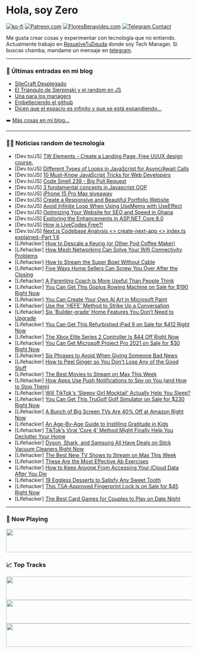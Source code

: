 # Hola, soy Zero

[![ko-fi](https://ko-fi.com/img/githubbutton_sm.svg)](https://ko-fi.com/J3J4N0LUK)
[![Patreon.com](https://img.shields.io/endpoint.svg?url=https%3A%2F%2Fshieldsio-patreon.vercel.app%2Fapi%3Fusername%3Dzerodragon%26type%3Dpatrons&style=for-the-badge)](https://patreon.com/zerodragon)
[![FloresBenavides.com](https://img.shields.io/website?down_message=oops&label=MiBlog&style=for-the-badge&up_message=online&url=https%3A%2F%2Ffloresbenavides.com)](https://floresbenavides.com)
[![Telegram Contact](https://img.shields.io/badge/escr%C3%ADbeme-ZeroDragon-%2326A5E4?style=for-the-badge&logo=telegram)](https://t.me/zerodragon)

Me gusta crear cosas y experimentar con tecnología que no entiendo.
Actualmente trabajo en [ResuelveTuDeuda](http://github.com/resuelve) donde soy Tech Manager.
Si buscas chamba, mandame un mensaje en [telegram](https://t.me/zerodragon).

---

### 📕 Últimas entradas en mi blog
<!-- BLOG-POST-LIST:START -->
- [SiteCraft Desplegado](https://floresbenavides.com/sitecraft-desplegado/)
- [El Triángulo de Sierpinski y el random en JS](https://floresbenavides.com/el-triangulo-de-sierpinski-y-el-random-en-js/)
- [Una para los managers](https://floresbenavides.com/una-para-los-managers/)
- [Embelleciendo el github](https://floresbenavides.com/embelleciendo-el-github/)
- [Dicen que el espacio es infinito y que se está expandiendo…](https://floresbenavides.com/dicen-que-el-espacio-es-infinito-y-que-se-esta-expandiendo/)
<!-- BLOG-POST-LIST:END -->

➡️ [Más cosas en mi blog...](https://floresbenavides.com)

---

### 👨‍💻 Noticias random de tecnología
<!-- TECH-POSTS:START -->
- [Dev.to/JS] [TW Elements - Create a Landing Page. Free UI/UX design course.](https://dev.to/keepcoding/tw-elements-create-a-landing-page-free-uiux-design-course-2chg)
- [Dev.to/JS] [Different Types of Loops in JavaScript for Async/Await Calls](https://dev.to/aixart/different-types-of-loops-in-javascript-for-asyncawait-calls-219m)
- [Dev.to/JS] [10 Must-Know JavaScript Tricks for Web Developers](https://dev.to/ackomjnr/10-must-know-javascript-tricks-for-web-developers-1dga)
- [Dev.to/JS] [Code Smell 239 - Big Pull Request](https://dev.to/mcsee/code-smell-239-big-pull-request-25f3)
- [Dev.to/JS] [3 fundamental concepts in Javascript OOP](https://dev.to/junlow/3-fundamental-concepts-in-javascript-oop-12fn)
- [Dev.to/JS] [iPhone 15 Pro Max giveaway](https://dev.to/zahid013/iphone-15-pro-max-giveaway-3dj2)
- [Dev.to/JS] [Create a Responsive and Beautiful Portfolio Website](https://dev.to/ackomjnr/create-a-responsive-and-beautiful-portfolio-website-575h)
- [Dev.to/JS] [Avoid Infinite Loop When Using UseMemo with UseEffect](https://dev.to/ayako_yk/avoid-infinite-loop-when-using-usememo-with-useeffect-pgm)
- [Dev.to/JS] [Optimizing Your Website for SEO and Speed in Ghana](https://dev.to/ackomjnr/optimizing-your-website-for-seo-and-speed-in-ghana-m23)
- [Dev.to/JS] [Exploring the Enhancements in ASP.NET Core 8.0](https://dev.to/sardarmudassaralikhan/exploring-the-enhancements-in-aspnet-core-80-58fn)
- [Dev.to/JS] [How is LiveCodes Free?!](https://dev.to/livecodes_io/how-is-livecodes-free-5a52)
- [Dev.to/JS] [Next.js Codebase Analysis &lt;&gt; create-next-app &lt;&gt; index.ts explained - Part 1.6](https://dev.to/ramunarasinga/nextjs-codebase-analysis-create-next-app-indexts-explained-part-16-2pn)
- [Lifehacker] [How to Descale a Keurig &lpar;or Other Pod Coffee Maker&rpar;](https://lifehacker.com/home/how-to-descale-a-keurig-or-other-pod-coffee-maker)
- [Lifehacker] [How Mesh Networking Can Solve Your Wifi Connectivity Problems](https://lifehacker.com/tech/what-is-mesh-networking)
- [Lifehacker] [How to Stream the Super Bowl Without Cable](https://lifehacker.com/entertainment/how-to-watch-the-super-bowl-without-cable)
- [Lifehacker] [Five Ways Home Sellers Can Screw You Over After the Closing](https://lifehacker.com/money/five-ways-home-sellers-can-screw-you)
- [Lifehacker] [A Parenting Coach Is More Useful Than People Think](https://lifehacker.com/family/what-does-a-parenting-coach-do)
- [Lifehacker] [You Can Get This Goplus Rowing Machine on Sale for $190 Right Now](https://lifehacker.com/health/goplus-rowing-machine-sale)
- [Lifehacker] [You Can Create Your Own AI Art in Microsoft Paint](https://lifehacker.com/tech/how-to-create-ai-art-in-microsoft-paint-with-cocreator)
- [Lifehacker] [Use the &#39;HEFE&#39; Method to Strike Up a Conversation](https://lifehacker.com/health/use-the-hefe-method-to-get-better-at-small-talk)
- [Lifehacker] [Six ‘Builder-grade’ Home Features You Don’t Need to Upgrade](https://lifehacker.com/money/builder-grade-home-features-you-dont-need-to-upgrade)
- [Lifehacker] [You Can Get This Refurbished iPad 9 on Sale for $412 Right Now](https://lifehacker.com/tech/refurbished-ipad-9-sale)
- [Lifehacker] [The Xbox Elite Series 2 Controller Is $44 Off Right Now](https://lifehacker.com/entertainment/xbox-elite-series-2-controller-sale-microsoft)
- [Lifehacker] [You Can Get Microsoft Project Pro 2021 on Sale for $30 Right Now](https://lifehacker.com/tech/microsoft-project-pro-sale)
- [Lifehacker] [Six Phrases to Avoid When Giving Someone Bad News](https://lifehacker.com/health/phrases-to-avoid-when-giving-someone-bad-news)
- [Lifehacker] [How to Peel Ginger so You Don&#39;t Lose Any of the Good Stuff](https://lifehacker.com/food-drink/the-best-ways-to-peel-ginger)
- [Lifehacker] [The Best Movies to Stream on Max This Week](https://lifehacker.com/entertainment/best-movies-on-max-this-week)
- [Lifehacker] [How Apps Use Push Notifications to Spy on You &lpar;and How to Stop Them&rpar;](https://lifehacker.com/tech/how-to-stop-apps-from-using-push-notifications-to-spy-on-you)
- [Lifehacker] [Will TikTok&#39;s &#39;Sleepy Girl Mocktail&#39; Actually Help You Sleep?](https://lifehacker.com/health/does-tiktoks-sleepy-girl-mocktail-work)
- [Lifehacker] [You Can Get This TruGolf Golf Simulator on Sale for $230 Right Now](https://lifehacker.com/trugolf-golf-simulator-sale)
- [Lifehacker] [A Bunch of Big Screen TVs Are 40% Off at Amazon Right Now](https://lifehacker.com/tech/hisense-u6-uled-series-tv-sale)
- [Lifehacker] [An Age-By-Age Guide to Instilling Gratitude in Kids](https://lifehacker.com/family/how-to-instill-gratitude-in-kids)
- [Lifehacker] [TikTok’s Viral ‘Core 4’ Method Might Finally Help You Declutter Your Home](https://lifehacker.com/home/declutter-your-home-with-tiktoks-viral-core-4-method)
- [Lifehacker] [Dyson, Shark, and Samsung All Have Deals on Stick Vacuum Cleaners Right Now](https://lifehacker.com/home/best-stick-vacuum-cleaner-deals)
- [Lifehacker] [The Best New TV Shows to Stream on Max This Week](https://lifehacker.com/entertainment/best-new-tv-shows-streaming-on-max-this-week)
- [Lifehacker] [These Are the Most Effective Ab Exercises](https://lifehacker.com/health/the-best-ab-exercises)
- [Lifehacker] [How to Keep Anyone From Accessing Your iCloud Data After You Die](https://lifehacker.com/tech/how-to-keep-your-icloud-data-safe-after-you-die)
- [Lifehacker] [19 Eggless Desserts to Satisfy Any Sweet Tooth](https://lifehacker.com/19-eggless-desserts-to-help-you-cope-with-eggflation-1850071224)
- [Lifehacker] [This TSA-Approved Fingerprint Lock Is on Sale for $45 Right Now](https://lifehacker.com/travel/fingerprint-travel-lock-sale)
- [Lifehacker] [The Best Card Games for Couples to Play on Date Night](https://lifehacker.com/relationships/card-games-for-date-night)<!-- TECH-POSTS:END -->

---

### 🎵 Now Playing
<a href="https://spotify-now-playing-dun.vercel.app/now-playing?open"><img src="https://spotify-now-playing-dun.vercel.app/now-playing" width="540" height="64"></a>

### 📈 Top Tracks
<a href="https://spotify-now-playing-dun.vercel.app/top-tracks?i=1&open"><img src="https://spotify-now-playing-dun.vercel.app/top-tracks?i=1" width="540" height="64"></a>
<a href="https://spotify-now-playing-dun.vercel.app/top-tracks?i=2&open"><img src="https://spotify-now-playing-dun.vercel.app/top-tracks?i=2" width="540" height="64"></a>
<a href="https://spotify-now-playing-dun.vercel.app/top-tracks?i=3&open"><img src="https://spotify-now-playing-dun.vercel.app/top-tracks?i=3" width="540" height="64"></a>
